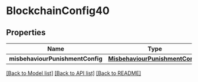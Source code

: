 # BlockchainConfig40

## Properties
Name | Type | Description | Notes
------------ | ------------- | ------------- | -------------
**misbehaviourPunishmentConfig** | [**MisbehaviourPunishmentConfig**](MisbehaviourPunishmentConfig.md) |  | 

[[Back to Model list]](../README.md#documentation-for-models) [[Back to API list]](../README.md#documentation-for-api-endpoints) [[Back to README]](../README.md)


